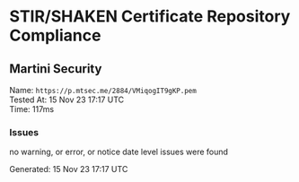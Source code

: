 # STIR/SHAKEN Certificate Repository Compliance

## Martini Security

Name: `https://p.mtsec.me/2884/VMiqogIT9gKP.pem`\
Tested At: 15 Nov 23 17:17 UTC\
Time: 117ms

### Issues

no warning, or error, or notice date level issues were found

Generated: 15 Nov 23 17:17 UTC